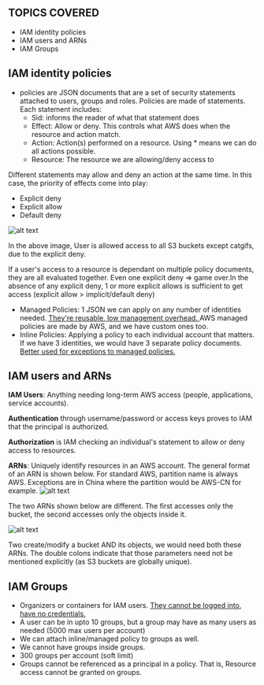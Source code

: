 ## TOPICS COVERED
- IAM identity policies
- IAM users and ARNs
- IAM Groups

## IAM identity policies
- policies are JSON documents that are a set of security statements attached to users, groups and roles. Policies are made of statements. Each statement includes:
    - Sid: informs the reader of what that statement does
    - Effect: Allow or deny. This controls what AWS does when the resource and action match.
    - Action: Action(s) performed on a resource. Using * means we can do all actions possible.
    - Resource: The resource we are allowing/deny access to
    
Different statements may allow and deny an action at the same time. In this case, the priority of effects come into play:
- Explicit deny
- Explicit allow
- Default deny 

![alt text](<Screenshots/Screenshot 2024-05-20 at 3.50.17 PM.png>)

In the above image, User is allowed access to all S3 buckets except catgifs, due to the explicit deny.

If a user's access to a resource is dependant on multiple policy documents, they are all evaluated together. Even one explicit deny => game over.In the absence of any explicit deny, 1 or more explicit allows is sufficient to get access (explicit allow > implicit/default deny)

- Managed Policies: 1 JSON we can apply on any number of identities needed. <ins> They're reusable, low management overhead. </ins> AWS managed policies are made by AWS, and we have custom ones too. 
- Inline Policies: Applying a policy to each individual account that matters. If we have 3 identities, we would have 3 separate policy documents. <ins>Better used for exceptions to managed policies.</ins> 

## IAM users and ARNs
**IAM Users**: Anything needing long-term AWS access (people, applications, service accounts).

**Authentication** through username/password or access keys proves to IAM that the principal is authorized. 

**Authorization** is IAM checking an individual's statement to allow or deny access to resources.

**ARNs**: Uniquely identify resources in an AWS account. The general format of an ARN is shown below. For standard AWS, partition name is always AWS. Exceptions are in China where the partition would be AWS-CN for example. 
![alt text](<Screenshots/Screenshot 2024-05-20 at 4.23.34 PM.png>)

The two ARNs shown below are different. The first accesses only the bucket, the second accesses only the objects inside it.

![alt text](<Screenshots/Screenshot 2024-05-20 at 4.21.30 PM.png>)

Two create/modify a bucket AND its objects, we would need both these ARNs. The double colons indicate that those parameters need not be mentioned explicitly (as S3 buckets are globally unique). 

## IAM Groups
- Organizers or containers for IAM users. <ins> They cannot be logged into, have no credentials. </ins>
- A user can be in upto 10 groups, but a group may have as many users as needed (5000 max users per account)
- We can attach inline/managed policy to groups as well.
- We cannot have groups inside groups. 
- 300 groups per account (soft limit)
- Groups cannot be referenced as a principal in a policy. That is, Resource access cannot be granted on groups.
